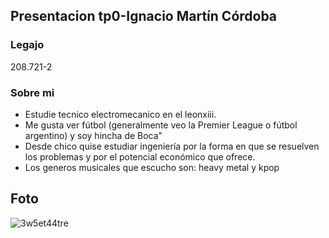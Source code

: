 ## Presentacion tp0-Ignacio Martín Córdoba 
### Legajo
208.721-2
### Sobre mi
- Estudie tecnico electromecanico en el leonxiii.
- Me gusta ver fútbol (generalmente veo la Premier League o fútbol argentino) y soy hincha de Boca"
- Desde chico quise estudiar ingeniería por la forma en que se resuelven los problemas y por el potencial económico que ofrece. 
- Los generos musicales que escucho son: heavy metal y kpop 

## Foto
![3w5et44tre](https://github.com/pdepjm/2024-tp0-presentacion-nanoo000/assets/131314817/b25aece7-5991-4ef6-b0a8-7ff8141afb0c)
